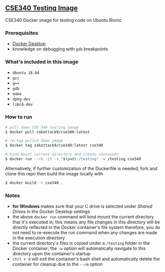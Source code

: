 ## [CSE340 Testing Image](https://hub.docker.com/repository/docker/zakattack9/cse340/general)
CSE340 Docker image for testing code on Ubuntu Bionic

### Prerequisites
- [Docker Desktop](https://docs.docker.com/get-docker/)
- knowledge on debugging with `gdb` breakpoints

### What's included in this image
- `Ubuntu 18.04`
- `gcc`
- `g++`
- `gdb`
- `make`
- `dpkg-dev`
- `libc6-dev`

### How to run
```bash
# pull down CSE 340 testing image 
$ docker pull zakattack9/cse340:latest

# re-tag pulled down image
$ docker tag zakattack9/cse340:latest cse340

# bind mount current directory and create container
$ docker run --rm -it -v "$(pwd):/testing" -w /testing cse340
```

Alternatively, if further customization of the Dockerfile is needed, fork and clone this repo then build the image locally with
```bash
$ docker build -t cse340 . 
```

### Notes
- **for Windows** makes sure that your C drive is selected under *Shared Drives* in the Docker Desktop settings
- the above `docker run` command will bind mount the current directory that it's executed in; this means any file changes in this directory will be directly reflected in the Docker container's file system therefore, you do not need to re-execute the run command when any changes are made in the execution directory
- the current directory's files is copied under a `/testing` folder in the Docker container; the `-w` option will automatically navigate to this directory upon the container's startup
- `ctrl + d` will exit the container's bash shell and automatically delete the container for cleanup due to the `--rm` option
